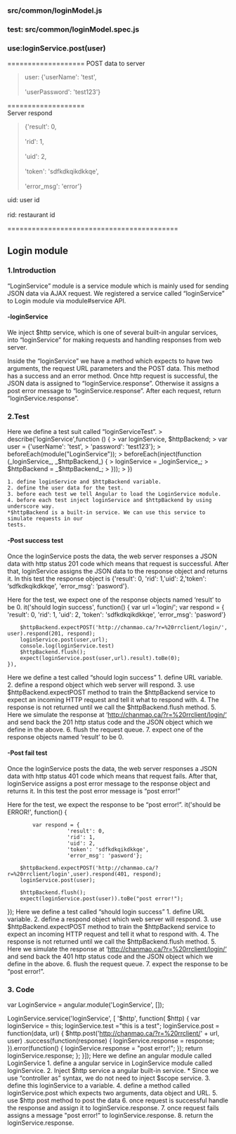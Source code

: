 <h3>src/common/loginModel.js</h3>
<h3>test: src/common/loginModel.spec.js</h3>
<h3>use:loginService.post(user)</h3>
===================
POST data to server<br />  

>  user: {'userName': 'test',<br />  
>         'userPassword': 'test123'}

===================          
Server respond <br />   
>{'result': 0,<br />  
>  'rid': 1,<br />  
  'uid': 2,<br />  
  'token': 'sdfkdkqikdkkqe',<br />  
  'error_msg': 'error'}<br />  

uid: user id<br />  
rid: restaurant id<br />


==========================================
<h2>Login module</h2>

<h3>1.Introduction</h3>
“LoginService” module is a service module which is mainly used for sending JSON data via AJAX request. We registered a service called “loginService” to Login module via module#service API.

<h4>-loginService</h4>
We inject $http service, which is one of several built-in angular services, into “loginService” for making requests and handling responses from web server.  

Inside the “loginService” we have a method which expects to have two arguments, the request URL parameters and the POST data. This method has a success and an error method. Once http request is successful, the JSON data is assigned to “loginService.response”. Otherwise it assigns a post error message to  “loginService.response”.  After each request, return “loginService.response”.


<h3>2.Test</h3> 
Here we define a test suit called “loginServiceTest”.
> describe('loginService',function  () {
>
  	var loginService, $httpBackend;
>
  	var user = {'userName': 'test',
>
       			'password': 'test123'};
>
  	beforeEach(module("LoginService"));
>
  	beforeEach(inject(function  (_loginService_, _$httpBackend_) {
>
  		loginService = _loginService_;
>
  		$httpBackend = _$httpBackend_;
>
    }));
>
  })
  
	1. define loginService and $httpBackend variable.
	2. define the user data for the test.
	3. before each test we tell Angular to load the LoginService module.
	4. before each test inject loginService and $httpBackend by using underscore way.
	*$httpBackend is a built-in service. We can use this service to simulate requests in our 
	tests.









<h4>-Post success test</h4>
	Once the loginService posts the data, the web server responses a JSON data with http status 201 code which means that request is successful. After that, loginService assigns the JSON data to the response object and returns it.
	In this test the response object is {'result': 0, 'rid': 1,'uid': 2,'token': ‘sdfkdkqikdkkqe', 'error_msg': ‘pasword'}.	
	
Here for the test, we expect one of the response objects named ‘result’ to be 0.
it('should login success', function() {
     	var url ='login/';
     	var respond = {
     	               'result': 0,
     	               'rid': 1,
     	               'uid': 2,
     	               'token': 'sdfkdkqikdkkqe',
     	               'error_msg': 'pasword'}
     	  
     	$httpBackend.expectPOST('http://chanmao.ca/?r=%20rrclient/login/', user).respond(201, respond);
     	loginService.post(user,url);
     	console.log(loginService.test)
     	$httpBackend.flush();
     	expect(loginService.post(user,url).result).toBe(0);
    }),
Here we define a test called “should login success”
	1. define URL variable.
	2. define a respond object which web server will respond.
	3. use $httpBackend.expectPOST method to train the $httpBackend service to expect 
	    an incoming HTTP request and tell it what to respond with.
	4. The response is not returned until we call the $httpBackend.flush method.
	5. Here we simulate the response at ‘http://chanmao.ca/?r=%20rrclient/login/‘ and 
	send  back the 201 http status code and the JSON object which we define in the above.
	6. flush the request queue.
	7. expect one of the response objects named ‘result’ to be 0.
	 





 




<h4>-Post fail test</h4>
	Once the loginService posts the data, the web server responses a JSON data with http status 401 code which means that request fails. After that, loginService assigns a post error message to the response object and returns it.
	In this test the post error message is “post error!”	
	
Here for the test, we expect the response to be “post error!”.
it('should be ERROR!', function() {
			
			var respond = {
		               'result': 0,
		               'rid': 1,
		               'uid': 2,
		               'token': 'sdfkdkqikdkkqe',
		               'error_msg': 'pasword'};
		  
		$httpBackend.expectPOST('http://chanmao.ca/?r=%20rrclient/login',user).respond(401, respond);
		loginService.post(user);
		   
		$httpBackend.flush();
		expect(loginService.post(user)).toBe("post error!");
		   

});
Here we define a test called “should login success”
	1. define URL variable.
	2. define a respond object which web server will respond.
	3. use $httpBackend.expectPOST method to train the $httpBackend service to expect 
	    an incoming HTTP request and tell it what to respond with.
	4. The response is not returned until we call the $httpBackend.flush method.
	5. Here we simulate the response at ‘http://chanmao.ca/?r=%20rrclient/login/‘ and 
	send  back the 401 http status code and the JSON object which we define in the above.
	6. flush the request queue.
	7. expect the response to be “post error!”.
	 







<h3>3. Code</h3>
var LoginService = angular.module('LoginService', []);


 LoginService.service('loginService', [ '$http', function( $http) {
	var loginService = this;
	loginService.test ="this is a test";
	loginService.post = function(data, url) {
	$http.post('http://chanmao.ca/?r=%20rrclient/' + url, user)
		.success(function(response) {
		      loginService.response = response;
		}).error(function() {
		      loginService.response = "post error!";
		});
		     return loginService.response;
	  };
}]);
Here we define an angular module called LoginService
	1. define a angular service in LoginService module called loginService.
            2. Inject $http service a angular built-in service.
	 * Since we use “controller as” syntax, we do not need to inject $scope service.
	3. define this loginService to a variable.
	4. define a method called loginService.post which expects two arguments, data object 
           and URL.
	5. use $http post method to post the data
	6. once request is successful handle the response and assign it to 
            loginService.response.
	7. once request fails assigns a message "post error!” to loginService.response.
	8. return the loginService.response. 













